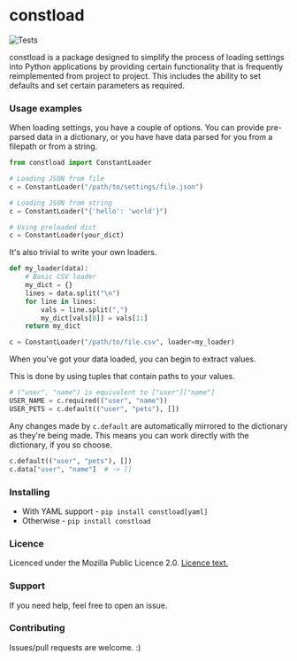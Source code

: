 # constload

![Tests](https://github.com/codemicro/constload/workflows/Tests/badge.svg)

constload is a package designed to simplify the process of loading settings into Python applications by providing
certain functionality that is frequently reimplemented from project to project. This includes the ability to set
defaults and set certain parameters as required.

### Usage examples

When loading settings, you have a couple of options. You can provide pre-parsed data in a dictionary, or you have have
data parsed for you from a filepath or from a string.

```python
from constload import ConstantLoader

# Loading JSON from file
c = ConstantLoader("/path/to/settings/file.json")

# Loading JSON from string
c = ConstantLoader("{'hello': 'world'}")

# Using preloaded dict
c = ConstantLoader(your_dict)
```

It's also trivial to write your own loaders.

```python
def my_loader(data):
    # Basic CSV loader
    my_dict = {}
    lines = data.split("\n")
    for line in lines:
        vals = line.split(",")
        my_dict[vals[0]] = vals[1:]
    return my_dict

c = ConstantLoader("/path/to/file.csv", loader=my_loader)

```

When you've got your data loaded, you can begin to extract values.

This is done by using tuples that contain paths to your values.

```python
# ("user", "name") is equivalent to ["user"]["name"]
USER_NAME = c.required(("user", "name"))
USER_PETS = c.default(("user", "pets"), [])
```

Any changes made by `c.default` are automatically mirrored to the dictionary as they're being made. This means you can
work directly with the dictionary, if you so choose.

```python
c.default(("user", "pets"), [])
c.data["user", "name"]  # -> []
```

### Installing

* With YAML support - `pip install constload[yaml]`
* Otherwise - `pip install constload`

### Licence

Licenced under the Mozilla Public Licence 2.0. [Licence text.](https://www.github.com/codemicro/constload/blob/master/LICENCE)


### Support

If you need help, feel free to open an issue.

### Contributing

Issues/pull requests are welcome. :)

